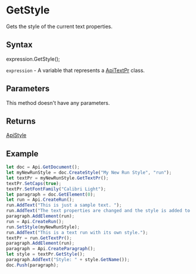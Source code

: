 # GetStyle

Gets the style of the current text properties.

## Syntax

expression.GetStyle();

`expression` - A variable that represents a [ApiTextPr](../ApiTextPr.md) class.

## Parameters

This method doesn't have any parameters.

## Returns

[ApiStyle](../../ApiStyle/ApiStyle.md)

## Example



```javascript
let doc = Api.GetDocument();
let myNewRunStyle = doc.CreateStyle("My New Run Style", "run");
let textPr = myNewRunStyle.GetTextPr();
textPr.SetCaps(true);
textPr.SetFontFamily("Calibri Light");
let paragraph = doc.GetElement(0);
let run = Api.CreateRun();
run.AddText("This is just a sample text. ");
run.AddText("The text properties are changed and the style is added to the paragraph. ");
paragraph.AddElement(run);
run = Api.CreateRun();
run.SetStyle(myNewRunStyle);
run.AddText("This is a text run with its own style.");
textPr = run.GetTextPr();
paragraph.AddElement(run);
paragraph = Api.CreateParagraph();
let style = textPr.GetStyle();
paragraph.AddText("Style: " + style.GetName());
doc.Push(paragraph);
```
